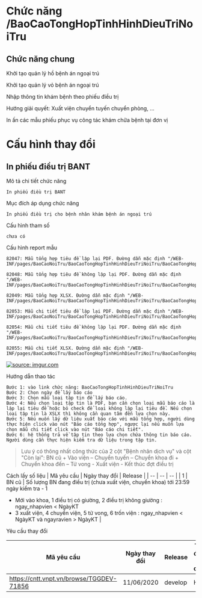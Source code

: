  # Chức năng /BaoCaoTongHopTinhHinhDieuTriNoiTru

## Chức năng chung

Khởi tạo quản lý hồ bệnh án ngoại trú

Khởi tạo quản lý vỏ bệnh án ngoại trú

Nhập thông tin khám bệnh theo phiếu điều trị

Hướng giải quyết: Xuất viện chuyển tuyến chuyển phòng, ...

In ấn các mẫu phiếu phục vụ công tác khám chữa bệnh tại đơn vị

# Cấu hình thay đổi

## In phiếu điều trị BANT

Mô tả chi tiết chức năng

	In phiếu điều trị BANT

Mục đích áp dụng chức năng

	In phiếu điều trị cho bệnh nhân khám bệnh án ngoại trú

Cấu hình tham số

	chưa có

Cấu hình report mẫu

	82047: Mẫu tổng hợp tiêu đề lập lại PDF. Đường dẫn mặc định "/WEB-INF/pages/BaoCaoNoiTru/BaoCaoTongHopTinhHinhDieuTriNoiTru/BaoCaoTongHopTinhHinhDieuTriNoiTruReports/BaoCaoTongHopTinhHinhDieuTriNoiTru.jasper"

    82048: Mẫu tổng hợp tiêu đề không lập lại PDF. Đường dẫn mặc định "/WEB-INF/pages/BaoCaoNoiTru/BaoCaoTongHopTinhHinhDieuTriNoiTru/BaoCaoTongHopTinhHinhDieuTriNoiTruReports/BaoCaoTongHopTinhHinhDieuTriNoiTruNotRepeatHeader.jasper"

	82049: Mẫu tổng hợp XLSX. Đường dẫn mặc định "/WEB-INF/pages/BaoCaoNoiTru/BaoCaoTongHopTinhHinhDieuTriNoiTru/BaoCaoTongHopTinhHinhDieuTriNoiTruReports/BaoCaoTongHopTinhHinhDieuTriNoiTru.jasper"

	82053: Mẫu chi tiết tiêu đề lập lại PDF. Đường dẫn mặc định "/WEB-INF/pages/BaoCaoNoiTru/BaoCaoTongHopTinhHinhDieuTriNoiTru/BaoCaoTongHopTinhHinhDieuTriNoiTruReports/BaoCaoChiTietTinhHinhDieuTriNoiTru.jasper"

	82054: Mẫu chi tiết tiêu đề không lập lại PDF. Đường dẫn mặc định "/WEB-INF/pages/BaoCaoNoiTru/BaoCaoTongHopTinhHinhDieuTriNoiTru/BaoCaoTongHopTinhHinhDieuTriNoiTruReports/BaoCaoChiTietTinhHinhDieuTriNoiTruNotRepeatHeader.jasper"

	82055: Mẫu chi tiết XLSX. Đường dẫn mặc định "/WEB-INF/pages/BaoCaoNoiTru/BaoCaoTongHopTinhHinhDieuTriNoiTru/BaoCaoTongHopTinhHinhDieuTriNoiTruReports/BaoCaoChiTietTinhHinhDieuTriNoiTru.jasper"
<a href="https://imgur.com/yvrCnOR"><img src="https://i.imgur.com/yvrCnOR.png" title="source: imgur.com" /></a>

Hướng dẫn thao tác

	Bước 1: vào link chức năng: BaoCaoTongHopTinhHinhDieuTriNoiTru
	Bước 2: Chọn ngày để lấy báo cáo
	Bước 3: Chọn mẫu loại tập tin để lấy báo cáo.
	Bước 4: Nếu chọn loại tập tin là PDF, bạn cần chọn loại mẫu báo cáo là lập lại tiêu để hoặc bỏ check để loại không lập lại tiêu đề. Nếu chọn loại tập tin là XSLX thì không cần quan tâm đến lựa chọn này.
	Bước 5: Nếu muốn lấy dữ liệu xuất báo cáo với mẫu tổng hợp, người dùng thực hiện click vào nút "Báo cáo tổng hợp", ngược lại nếu muốn lựa chọn mẫu chi tiết click vào nút "Báo cáo chi tiết".
	Bước 6: hệ thống trả về tập tin theo lựa chọn chứa thông tin báo cáo. Người dùng cần thực hiện kiểm tra dữ liệu trong tập tin.

> Lưu ý có thông nhất công thức của 2 cột "Bệnh nhân dịch vụ" và cột "Còn lại": BN cũ + Vào viện – Chuyển tuyến – Chuyển khoa đi + Chuyển khoa đến – Tử vong - Xuất viện - Kết thúc đợt điều trị

Cách lấy số liệu
| Mã yêu cầu | Ngày thay đổi  | Release |
| -- | -- | -- |
| 1 | BN cũ | Số lượng BN đang điều trị (chưa xuất viện, chuyển khoa) tới 23:59 ngày kiểm tra  - 1 
+ Mới vào khoa, 1 điều trị có giường, 2 điều trị không giường : ngay_nhapvien < NgàyKT 
+ 3 xuất viện, 4 chuyển viện, 5 tử vong, 6 trốn viện : ngay_nhapvien < NgàyKT và ngayravien > NgàyKT |

Yêu cầu thay đổi

| Mã yêu cầu | Ngày thay đổi  | Release | Tỉnh đang sử dụng |
| -- | -- | -- | -- |
| https://cntt.vnpt.vn/browse/TGGDEV-71856 | 11/06/2020 | develop | HNI |